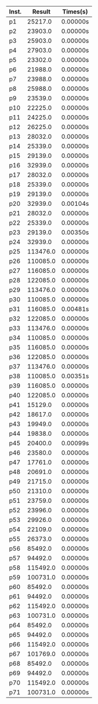 |Inst.| Result | Times(s)|
|-----|--------|---------|
|  p1 |25217.0|0.00000s
|  p2 |23903.0|0.00000s
|  p3 |25903.0|0.00000s
|  p4 |27903.0|0.00000s
|  p5 |23302.0|0.00000s
|  p6 |21988.0|0.00000s
|  p7 |23988.0|0.00000s
|  p8 |25988.0|0.00000s
|  p9 |23539.0|0.00000s
|  p10 |22225.0|0.00000s
|  p11 |24225.0|0.00000s
|  p12 |26225.0|0.00000s
|  p13 |28032.0|0.00000s
|  p14 |25339.0|0.00000s
|  p15 |29139.0|0.00000s
|  p16 |32939.0|0.00000s
|  p17 |28032.0|0.00000s
|  p18 |25339.0|0.00000s
|  p19 |29139.0|0.00000s
|  p20 |32939.0|0.00104s
|  p21 |28032.0|0.00000s
|  p22 |25339.0|0.00000s
|  p23 |29139.0|0.00350s
|  p24 |32939.0|0.00000s
|  p25 |113476.0|0.00000s
|  p26 |110085.0|0.00000s
|  p27 |116085.0|0.00000s
|  p28 |122085.0|0.00000s
|  p29 |113476.0|0.00000s
|  p30 |110085.0|0.00000s
|  p31 |116085.0|0.00481s
|  p32 |122085.0|0.00000s
|  p33 |113476.0|0.00000s
|  p34 |110085.0|0.00000s
|  p35 |116085.0|0.00000s
|  p36 |122085.0|0.00000s
|  p37 |113476.0|0.00000s
|  p38 |110085.0|0.00351s
|  p39 |116085.0|0.00000s
|  p40 |122085.0|0.00000s
|  p41 |15129.0|0.00000s
|  p42 |18617.0|0.00000s
|  p43 |19949.0|0.00000s
|  p44 |19838.0|0.00000s
|  p45 |20400.0|0.00099s
|  p46 |23580.0|0.00000s
|  p47 |17761.0|0.00000s
|  p48 |20691.0|0.00000s
|  p49 |21715.0|0.00000s
|  p50 |21310.0|0.00000s
|  p51 |23759.0|0.00000s
|  p52 |23996.0|0.00000s
|  p53 |29926.0|0.00000s
|  p54 |22109.0|0.00000s
|  p55 |26373.0|0.00000s
|  p56 |85492.0|0.00000s
|  p57 |94492.0|0.00000s
|  p58 |115492.0|0.00000s
|  p59 |100731.0|0.00000s
|  p60 |85492.0|0.00000s
|  p61 |94492.0|0.00000s
|  p62 |115492.0|0.00000s
|  p63 |100731.0|0.00000s
|  p64 |85492.0|0.00000s
|  p65 |94492.0|0.00000s
|  p66 |115492.0|0.00000s
|  p67 |101769.0|0.00000s
|  p68 |85492.0|0.00000s
|  p69 |94492.0|0.00000s
|  p70 |115492.0|0.00000s
|  p71 |100731.0|0.00000s
